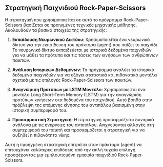 ## Στρατηγική Παιχνιδιού Rock-Paper-Scissors

Η στρατηγική που χρησιμοποιείται σε αυτό το πρόγραμμα Rock-Paper-Scissors βασίζεται σε προηγμένες τεχνικές μηχανικής μάθησης. Ακολουθούν τα βασικά στοιχεία της στρατηγικής:

1. **Εκπαίδευση Νευρωνικού Δικτύου**: Χρησιμοποιείται ένα νευρωνικό δίκτυο για την εκπαίδευση του πράκτορα (agent) που παίζει το παιχνίδι. Το νευρωνικό δίκτυο εκπαιδεύεται με ιστορικά δεδομένα παιχνιδιών για να μάθει τα πρότυπα και τις τάσεις των κινήσεων των ανθρώπινων παικτών.

2. **Ανάλυση Ιστορικών Δεδομένων**: Το πρόγραμμα αναλύει τα ιστορικά δεδομένα παιχνιδιών για να εξάγει στατιστικά και πιθανοτικά μοντέλα σχετικά με τις επιλογές Rock-Paper-Scissors των παικτών.

3. **Αναγνώριση Προτύπων με LSTM Μοντέλο**: Χρησιμοποιείται ένα μοντέλο Long Short-Term Memory (LSTM) για την αναγνώριση προτύπων κινήσεων στα δεδομένα του παιχνιδιού. Αυτό βοηθά στην πρόβλεψη της επόμενης κίνησης του αντιπάλου βασισμένη στην ιστορική συμπεριφορά του.

4. **Προσαρμοστική Στρατηγική**: Η στρατηγική προσαρμόζεται δυναμικά ανάλογα με τις ενέργειες του αντιπάλου. Ανιχνεύονται αλλαγές στη συμπεριφορά του παικτή και προσαρμόζεται η στρατηγική για να αυξηθεί η πιθανότητα νίκης.

Αυτή η προηγμένη στρατηγική επιτρέπει στον πράκτορα (agent) να επιτυγχάνει καλύτερες επιδόσεις από την απλή τυχαία επιλογή, προσφέροντας μια εμπλουτισμένη εμπειρία παιχνιδιού Rock-Paper-Scissors.
